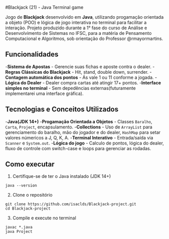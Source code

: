 #Blackjack (21) - Java Terminal game

Jogo de **Blackjack** desenvolvido em **Java**, utilizando progamação orientada a objeto (POO) e lógica de jogo interativa no terminal para facilitar a interação. Projeto produzido durante a 1° fase do curso de Análise e Desenvolvimento de Sistemas no IFSC, para a matéria de Pensamento Computacional e Algoritmos, sob orientação do Professor @rmayormartins.

## Funcionalidades 

-**Sistema de Apostas** -  Gerencie suas fichas e aposte contra o dealer.
-**Regras Clássicas do Blackjack** - Hit, stand, double down, surrender.
-**Contagem automática dos pontos** - Ás vale 1 ou 11 conforme a jogada.
-**Lógica do Dealer** - Dealer compra cartas até atingir 17+ pontos.
-**Interface simples no terminal** - Sem depedências externas(futuramente implementarei uma interface gráfica).

## Tecnologias e Conceitos Utilizados

-**Java(JDK 14+)** 
-**Progamação Orientada a Objetos** - Classes `Baralho`, `Carta`, `Project`, encapsulamento.
-**Collections** - Uso de `ArrayList` para gerenciamento do baralho, mão do jogador e do dealer, `HashMap` para setar valores númericos a J, Q, K, A.
-**Terminal Interativo** - Entrada/saída via `Scanner` e `System.out`.
-**Lógica do jogo** - Calculo de pontos, lógica do dealer, fluxo de controle com switch-case e loops para gerenciar as rodadas.

## Como executar

1. Certifique-se de ter o Java instalado (JDK 14+)
```
java --version
```
2. Clone o repositório
```
git clone https://github.com/isaclds/Blackjack-project.git
cd Blackjack-project
```
3. Compile e execute no terminal
```
javac *.java
java Project
```
